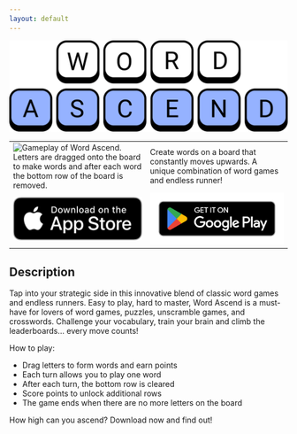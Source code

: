 ```yaml
---
layout: default
---
```


![Banner](assets/banner.png)

<style>
table, td, th {
    border: none!important;
}
</style>

<table >
  <tr>
    <td>
        <img src="assets/gameplay.gif" alt="Gameplay of Word Ascend. Letters are dragged onto the board to make words and after each word the bottom row of the board is removed." width="960"/>
    </td>
    <td>
        Create words on a board that constantly moves upwards. A unique combination of word games and endless runner!
    </td>
  </tr>
    <td>
        <a href="/privacy-policy">
            <div>
                <img src="assets/appstore-badge.svg" alt="alt text" width="960" />
            </div>
        </a>
    </td>
    <td>
        <a href="/privacy-policy">
            <div>
                <img src="assets/google-play-badge.png" alt="alt text" width="940" href="/privacy-policy"/>
            </div>
        </a>
    </td>
</table>

## Description

Tap into your strategic side in this innovative blend of classic word games and endless runners. 
Easy to play, hard to master, Word Ascend is a must-have for lovers of word games, puzzles, unscramble games, and crosswords.
Challenge your vocabulary, train your brain and climb the leaderboards... every move counts!

How to play:

- Drag letters to form words and earn points
- Each turn allows you to play one word
- After each turn, the bottom row is cleared
- Score points to unlock additional rows
- The game ends when there are no more letters on the board

How high can you ascend? Download now and find out! 

